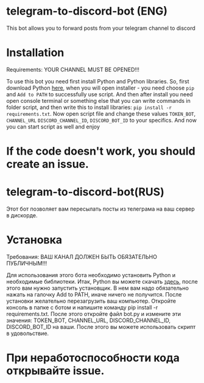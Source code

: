# telegram-to-discord-bot (ENG)
This bot allows you to forward posts from your telegram channel to discord

# Installation

Requirements:
YOUR CHANNEL MUST BE OPENED!!!

To use this bot you need first install Python and Python libraries.
So, first download Python [here](https://www.python.org/downloads/release/python-3108/), when you will open installer - you need choose `pip` and `Add to PATH` to successfully use script. And then after install you need open console terminal or something else that you can write commands in folder script, and then write this to install libraries: `pip install -r requirements.txt`. Now open script file and change these values `TOKEN_BOT`, `CHANNEL_URL` `DISCORD_CHANNEL_ID`, `DISCORD_BOT_ID` to your specifics. And now you can start script as well and enjoy

# If the code doesn't work, you should create an issue.

# telegram-to-discord-bot(RUS)

Этот бот позволяет вам пересылать посты из телеграма на ваш сервер в дискорде.

# Установка

Требования:
ВАШ КАНАЛ ДОЛЖЕН БЫТЬ ОБЯЗАТЕЛЬНО ПУБЛИЧНЫМ!!!

Для использования этого бота необходимо установить Python и необходимые библиотеки. Итак, Python вы можете скачать [здесь](https://www.python.org/downloads/release/python-3108/), после этого вам нужно запустить установщик. В нем вам надо обязательно нажать на галочку Add to PATH, иначе ничего не получится. После установки желательно перезагрузить ваш компьютер. Откройте консоль в папке с ботом и напишите команду pip install -r requirements.txt. После этого откройте файл bot.py и измените эти значения: TOKEN_BOT, CHANNEL_URL, DISCORD_CHANNEL_ID, DISCORD_BOT_ID на ваши. После этого вы можете использовать скрипт в удовольствие.

# При неработоспособности кода открывайте issue.
